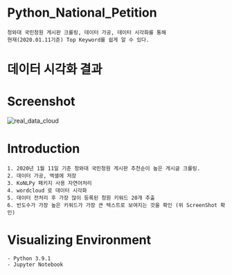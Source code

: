 # Python_National_Petition
```
청와대 국민청원 게시판 크롤링, 데이터 가공, 데이터 시각화를 통해 
현재(2020.01.11기준) Top Keyword를 쉽게 알 수 있다.
```

# 데이터 시각화 결과
# Screenshot
![real_data_cloud](https://user-images.githubusercontent.com/50208120/104368859-fffda880-555f-11eb-8b7c-4a7057707bf2.PNG)


# Introduction
```
1. 2020년 1월 11일 기준 청와대 국민청원 게시판 추천순이 높은 게시글 크롤링. 
2. 데이터 가공, 엑셀에 저장
3. KoNLPy 패키지 사용 자연어처리
4. wordcloud 로 데이터 시각화
5. 데이터 전처리 후 가장 많이 등록된 청원 키워드 20개 추출
6. 빈도수가 가장 높은 키워드가 가장 큰 텍스트로 보여지는 것을 확인 (위 ScreenShot 확인)

```

# Visualizing Environment
```
- Python 3.9.1
- Jupyter Notebook

```

